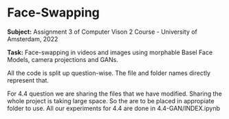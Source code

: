 # Face-Swapping

<b>Subject:</b> Assignment 3 of Computer Vison 2 Course - University of Amsterdam, 2022

<b>Task:</b> Face-swapping in videos and images using morphable Basel Face Models, camera projections and GANs.

All the code is split up question-wise. The file and folder names directly represent that. 

For 4.4 question we are sharing the files that we have modified. Sharing the whole project is taking large space. So the are to be placed in appropiate folder to use.
All our experiments for 4.4 are done in 4.4-GAN/INDEX.ipynb 